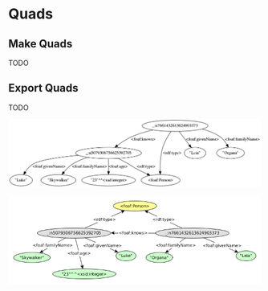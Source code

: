Quads
=====

## Make Quads

TODO

## Export Quads

TODO

![people exported to DOT](writer/people_dot.png)

![people exported to GraphML](writer/people_graphml.png)
